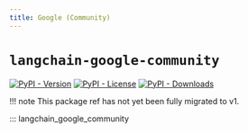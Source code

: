 ```yaml
---
title: Google (Community)
---
```


# `langchain-google-community`

[![PyPI - Version](https://img.shields.io/pypi/v/langchain-google-community?label=%20)](https://pypi.org/project/langchain-google-community/#history)
[![PyPI - License](https://img.shields.io/pypi/l/langchain-google-community)](https://opensource.org/licenses/MIT)
[![PyPI - Downloads](https://img.shields.io/pepy/dt/langchain-google-community)](https://pypistats.org/packages/langchain-google-community)

!!! note
    This package ref has not yet been fully migrated to v1.

::: langchain_google_community
